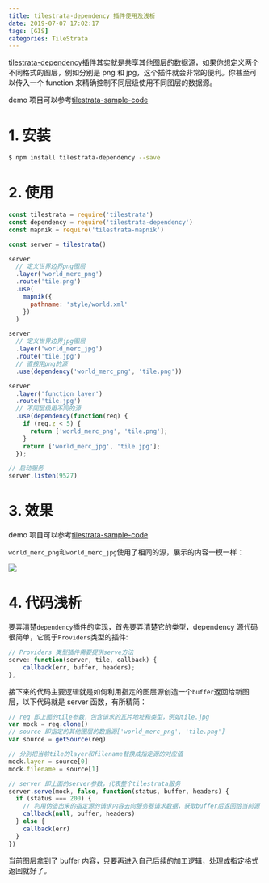 ```yaml
---
title: tilestrata-dependency 插件使用及浅析
date: 2019-07-07 17:02:17
tags: [GIS]
categories: TileStrata
---
```


[tilestrata-dependency](https://github.com/naturalatlas/tilestrata-dependency)插件其实就是共享其他图层的数据源，如果你想定义两个不同格式的图层，例如分别是 png 和 jpg，这个插件就会非常的便利。你甚至可以传入一个 function 来精确控制不同层级使用不同图层的数据源。

<!--more-->

demo 项目可以参考[tilestrata-sample-code](https://github.com/zzcyrus/tilestrata-sample-code)

# 1. 安装

```sh
$ npm install tilestrata-dependency --save
```

# 2. 使用

```js
const tilestrata = require('tilestrata')
const dependency = require('tilestrata-dependency')
const mapnik = require('tilestrata-mapnik')

const server = tilestrata()

server
  // 定义世界边界png图层
  .layer('world_merc_png')
  .route('tile.png')
  .use(
    mapnik({
      pathname: 'style/world.xml'
    })
  )

server
  // 定义世界边界jpg图层
  .layer('world_merc_jpg')
  .route('tile.jpg')
  // 直接用png的源
  .use(dependency('world_merc_png', 'tile.png'))

server
  .layer('function_layer')
  .route('tile.jpg')
  // 不同层级用不同的源
  .use(dependency(function(req) {
    if (req.z < 5) {
      return ['world_merc_png', 'tile.png'];
    }
    return ['world_merc_jpg', 'tile.jpg'];
  });

// 启动服务
server.listen(9527)
```

# 3. 效果

demo 项目可以参考[tilestrata-sample-code](https://github.com/zzcyrus/tilestrata-sample-code)

`world_merc_png`和`world_merc_jpg`使用了相同的源，展示的内容一模一样：

![](http://blog-img-1255388623.cossh.myqcloud.com/tilestrata-dependency-20190705152851.png)

# 4. 代码浅析

要弄清楚`dependency`插件的实现，首先要弄清楚它的类型，dependency 源代码很简单，它属于`Providers`类型的插件:

```js
// Providers 类型插件需要提供serve方法
serve: function(server, tile, callback) {
    callback(err, buffer, headers);
},
```

接下来的代码主要逻辑就是如何利用指定的图层源创造一个`buffer`返回给新图层，以下代码就是 server 函数，有所精简：

```js
// req 即上面的tile参数，包含请求的瓦片地址和类型，例如tile.jpg
var mock = req.clone()
// source 即指定的其他图层的数据源['world_merc_png', 'tile.png']
var source = getSource(req)

// 分别把当前tile的layer和filename替换成指定源的对应值
mock.layer = source[0]
mock.filename = source[1]

// server 即上面的server参数，代表整个tilestrata服务
server.serve(mock, false, function(status, buffer, headers) {
  if (status === 200) {
    // 利用伪造出来的指定源的请求内容去向服务器请求数据，获取buffer后返回给当前源
    callback(null, buffer, headers)
  } else {
    callback(err)
  }
})
```

当前图层拿到了 buffer 内容，只要再进入自己后续的加工逻辑，处理成指定格式返回就好了。
